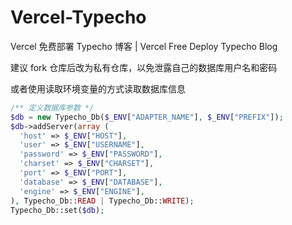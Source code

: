 # Vercel-Typecho
Vercel 免费部署 Typecho 博客 | Vercel Free Deploy Typecho Blog

建议 fork 仓库后改为私有仓库，以免泄露自己的数据库用户名和密码

或者使用读取环境变量的方式读取数据库信息
```php
/** 定义数据库参数 */
$db = new Typecho_Db($_ENV["ADAPTER_NAME"], $_ENV["PREFIX"]);
$db->addServer(array (
  'host' => $_ENV["HOST"],
  'user' => $_ENV["USERNAME"],
  'password' => $_ENV["PASSWORD"],
  'charset' => $_ENV["CHARSET"],
  'port' => $_ENV["PORT"],
  'database' => $_ENV["DATABASE"],
  'engine' => $_ENV["ENGINE"],
), Typecho_Db::READ | Typecho_Db::WRITE);
Typecho_Db::set($db);
```
